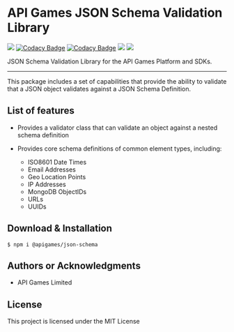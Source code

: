# API Games JSON Schema Validation Library

![](https://img.shields.io/badge/build-passing-brightgreen)
[![Codacy Badge](https://app.codacy.com/project/badge/Grade/934ae25757b64abcb3fa83fe01651601)](https://www.codacy.com/gh/apigames-public/json-schema/dashboard?utm_source=github.com&amp;utm_medium=referral&amp;utm_content=apigames-public/json-schema&amp;utm_campaign=Badge_Grade)
[![Codacy Badge](https://app.codacy.com/project/badge/Coverage/934ae25757b64abcb3fa83fe01651601)](https://www.codacy.com/gh/apigames-public/json-schema/dashboard?utm_source=github.com&utm_medium=referral&utm_content=apigames-public/json-schema&utm_campaign=Badge_Coverage)
![](https://img.shields.io/npm/v/@apigames/json-schema)
![](https://img.shields.io/badge/license-MIT-blue)

JSON Schema Validation Library for the API Games Platform and SDKs.

* * *

This package includes a set of capabilities that provide the ability to validate that a JSON object validates against a JSON Schema Definition.

## List of features

* Provides a validator class that can validate an object against a nested schema definition
  
* Provides core schema definitions of common element types, including:
    *   ISO8601 Date Times
    *   Email Addresses
    *   Geo Location Points
    *   IP Addresses
    *   MongoDB ObjectIDs
    *   URLs
    *   UUIDs

## Download & Installation

```shell 
$ npm i @apigames/json-schema
```

## Authors or Acknowledgments

*   API Games Limited

## License

This project is licensed under the MIT License
